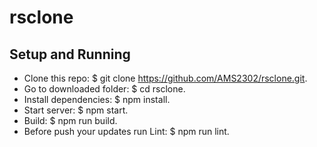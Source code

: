 # rsclone

## Setup and Running

-   Clone this repo: $ git clone https://github.com/AMS2302/rsclone.git.
-   Go to downloaded folder: $ cd rsclone.
-   Install dependencies: $ npm install.
-   Start server: $ npm start.
-   Build: $ npm run build.
-   Before push your updates run Lint: $ npm run lint.
